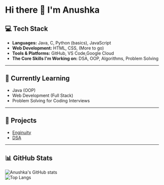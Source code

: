 # Hi there 👋 I'm Anushka  

## 💻 Tech Stack  
- **Languages:** Java, C, Python (basics), JavaScript  
- **Web Development:** HTML, CSS, (More to go)
- **Tools & Platforms:** GitHub, VS Code,Google Cloud  
- **The Core Skills I'm Working on:** DSA, OOP, Algorithms, Problem Solving  
---

## 🌱 Currently Learning  
- Java (OOP)
- Web Development (Full Stack) 
- Problem Solving for Coding Interviews  

---

## 📂 Projects  
- [Enginuity](https://github.com/AnushkaT-03/Enginuity)  
- [DSA](https://github.com/AnushkaT-03/DSA)  

---

## 📊 GitHub Stats  
![Anushka's GitHub stats](https://github-readme-stats.vercel.app/api?username=AnushkaT-03&show_icons=true&theme=radical)  
![Top Langs](https://github-readme-stats.vercel.app/api/top-langs/?username=AnushkaT-03&layout=compact&theme=radical)  
